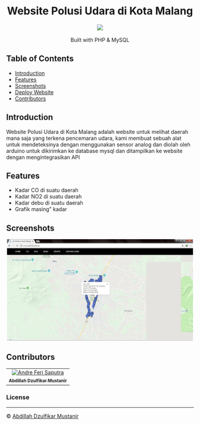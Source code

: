 <h1 align="center">Website Polusi Udara di Kota Malang</h1>
<p align="center">
  <img width="150" src="https://pngriver.com/wp-content/uploads/2018/04/Download-PHP-Logo-PNG-Picture.png"/>
</p> 
<p align="center">
  Built with PHP & MySQL
</p>

## Table of Contents

- [Introduction](#introduction)
- [Features](#features)
- [Screenshots](#screenshots)
- [Deploy Website](#deploy-website)
- [Contributors](#contributors)

## Introduction
Website Polusi Udara di Kota Malang adalah website untuk melihat daerah mana saja yang terkena pencemaran udara, kami membuat sebuah alat untuk mendeteksinya dengan menggunakan sensor analog dan diolah oleh arduino untuk dikirimkan ke database mysql dan ditampilkan ke website dengan mengintegrasikan API

## Features
* Kadar CO di suatu daerah
* Kadar NO2 di suatu daerah
* Kadar debu di suatu daerah
* Grafik masing" kadar

## Screenshots
<div align="center">
    <img width="500" src="./screenshot/web.jpg"> 
</div>

## Contributors
<center>
  <table>
    <tr>
      <td align="center">
        <a href="https://github.com/abdillahtop">
          <img width="100" src="https://avatars3.githubusercontent.com/u/50162090?s=460&v=4" alt="Andre Feri Saputra"><br/>
          <sub><b>Abdillah Dzulfikar Mustanir</b></sub>
        </a>
      </td>
    </tr>
  </table>
</center>

### License
----

© [Abdillah Dzulfikar Mustanir](https://github.com/abdillahtop/)

